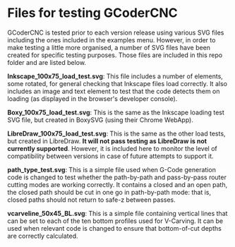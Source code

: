 # Files for testing GCoderCNC

GCoderCNC is tested prior to each version release using various SVG files including the ones included in the examples menu. However, in order to make testing a little more organised, a number of SVG files have been created for specific testing purposes. Those files are included in this repo folder and are listed below.

**Inkscape_100x75_load_test.svg**: This file includes a number of elements, some rotated, for general checking that Inkscape files load correctly. It also includes an image and text element to test that the code detects them on loading (as displayed in the browser's developer console).

**Boxy_100x75_load_test.svg**: This is the same as the Inkscape loading test SVG file, but created in BoxySVG (using their Chrome WebApp).

**LibreDraw_100x75_load_test.svg**: This is the same as the other load tests, but created in LibreDraw. **It will not pass testing as LibreDraw is not currently supported**. However, it is included here to monitor the level of compatibility between versions in case of future attempts to support it.

**path_type_test.svg**: This is a simple file used when G-Code generation code is changed to test whether the path-by-path and pass-by-pass router cutting modes are working correctly. It contains a closed and an open path, the closed path should be cut in one go in path-by-path mode: that is, closed paths should not return to safe-z between passes.

**vcarveline_50x45_BL.svg**: This is a simple file containing vertical lines that can be set to each of the ten bottom profiles used for V-Carving. It can be used when relevant code is changed to ensure that bottom-of-cut depths are correctly calculated.
